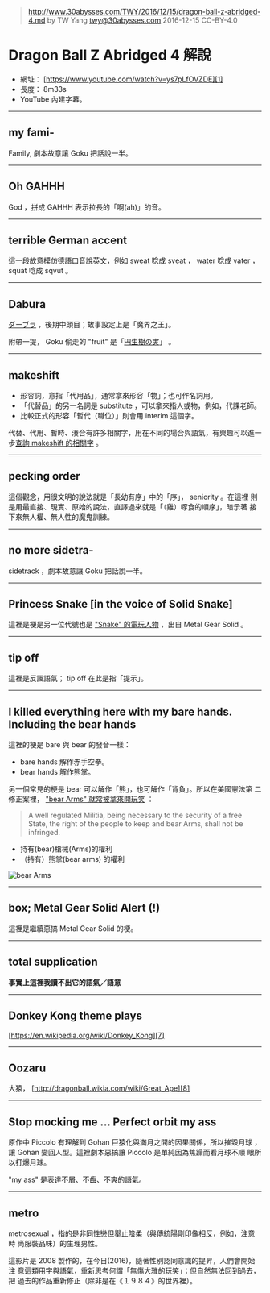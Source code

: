 ﻿> http://www.30abysses.com/TWY/2016/12/15/dragon-ball-z-abridged-4.md
> by TW Yang <twy@30abysses.com> 2016-12-15 CC-BY-4.0

# Dragon Ball Z Abridged 4  解說

* 網址： [https://www.youtube.com/watch?v=ys7pLfOVZDE][1]
* 長度： 8m33s
* YouTube 內建字幕。

[1]: https://www.youtube.com/watch?v=ys7pLfOVZDE


---
## my fami-

Family, 劇本故意讓 Goku 把話說一半。


---
## Oh GAHHH

God ，拼成 GAHHH  表示拉長的「啊(ah)」的音。


---
## terrible German accent

這一段故意模仿德語口音說英文，例如 sweat  唸成 sveat  ， water  唸成
vater ， squat  唸成 sqvut  。


---
## Dabura

[ダーブラ][2] ，後期中頭目；故事設定上是「魔界之王」。

附帶一提， Goku 偷走的 "fruit"  是「[円生樹の実][3]」 。

[2]: http://dragonball.wikia.com/wiki/Dabura
[3]: http://dragonball.wikia.com/wiki/Ensenji


---
## makeshift

* 形容詞，意指「代用品」，通常拿來形容「物」；也可作名詞用。
* 「代替品」的另一名詞是 substitute ，可以拿來指人或物，例如，代課老師。
* 比較正式的形容「暫代（職位）」則會用 interim  這個字。

代替、代用、暫時、湊合有許多相關字，用在不同的場合與語氣，有興趣可以進一
步[查詢 makeshift  的相關字][4] 。

[4]: https://www.google.com/search?q=define%20makeshift


---
## pecking order

這個觀念，用很文明的說法就是「長幼有序」中的「序」， seniority  。在這裡
則是用最直接、現實、原始的說法，直譯過來就是「（雞）啄食的順序」，暗示著
接下來無人權、無人性的魔鬼訓練。


---
## no more sidetra-

sidetrack ，劇本故意讓 Goku 把話說一半。


---
## Princess Snake [in the voice of Solid Snake]

這裡是梗是另一位代號也是 ["Snake"  的電玩人物][5] ，出自
Metal Gear Solid  。

[5]: https://en.wikipedia.org/wiki/Solid_Snake


---
## tip off

這裡是反諷語氣； tip off  在此是指「提示」。


---
## I killed everything here with my bare hands.  Including the bear hands

這裡的梗是 bare 與 bear 的發音一樣：
* bare hands  解作赤手空拳。
* bear hands  解作熊掌。

另一個常見的梗是 bear 可以解作「熊」，也可解作「背負」。所以在美國憲法第
二修正案裡， ["bear Arms"  就常被拿來開玩笑][6] ：

> A well regulated Militia, being necessary to the security of a free
> State, the right of the people to keep and bear Arms, shall not be
> infringed.

* 持有(bear)槍械(Arms)的權利
* （持有）熊掌(bear arms) 的權利

![bear Arms][6]

[6]: https://s-media-cache-ak0.pinimg.com/564x/5e/8f/5f/5e8f5f7130b7c65de35fe38cc45eb713.jpg


---
## box; Metal Gear Solid Alert (!)

這裡是繼續惡搞 Metal Gear Solid 的梗。


---
## total supplication

**事實上這裡我讀不出它的語氣／語意**


---
## Donkey Kong theme plays

[https://en.wikipedia.org/wiki/Donkey_Kong][7]

[7]: https://en.wikipedia.org/wiki/Donkey_Kong


---
## Oozaru

大猿， [http://dragonball.wikia.com/wiki/Great_Ape][8]

[8]: http://dragonball.wikia.com/wiki/Great_Ape


---
## Stop mocking me ... Perfect orbit my ass

原作中 Piccolo  有理解到 Gohan  巨猿化與滿月之間的因果關係，所以摧毀月球
，讓 Gohan  變回人型。這裡劇本惡搞讓 Piccolo  是單純因為焦躁而看月球不順
眼所以打爆月球。

"my ass"  是表達不屑、不齒、不爽的語氣。


---
## metro

metrosexual ，指的是非同性戀但舉止陰柔（與傳統陽剛印像相反，例如，注意時
尚服裝品味）的生理男性。

這影片是 2008 製作的，在今日(2016)，隨著性別認同意識的提昇，人們會開始注
意這類用字與語氣，重新思考何謂「無傷大雅的玩笑」；但自然無法回到過去，把
過去的作品重新修正（除非是在《１９８４》的世界裡）。
